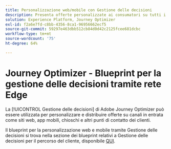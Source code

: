 ```yaml
---
title: Personalizzazione web/mobile con Gestione delle decisioni
description: Presenta offerte personalizzate ai consumatori su tutti i canali, compresi chioschi ed esperienze assistite da agenti.
solution: Experience Platform, Journey Optimizer
exl-id: f2a6e7fd-c8bb-4356-8ca1-96956662ecf5
source-git-commit: 59297e463dbb512cb84d0d42c2125fcee681dcbc
workflow-type: tm+mt
source-wordcount: '75'
ht-degree: 64%

---
```


# Journey Optimizer - Blueprint per la gestione delle decisioni tramite rete Edge

La [!UICONTROL Gestione delle decisioni] di Adobe Journey Optimizer può essere utilizzata per personalizzare e distribuire offerte su canali in entrata come siti web, app mobili, chioschi e altri punti di contatto dei clienti.

Il blueprint per la personalizzazione web e mobile tramite Gestione delle decisioni si trova nella sezione dei blueprint relativi a Gestione delle decisioni per il percorso del cliente, disponibile [QUI](../../customer-journeys/decision_management/decision-management-edge.md).
